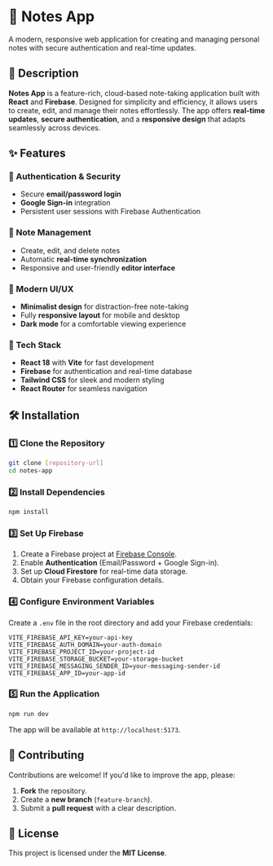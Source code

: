 
# 📒 Notes App  

A modern, responsive web application for creating and managing personal notes with secure authentication and real-time updates.  

## 🚀 Description  

**Notes App** is a feature-rich, cloud-based note-taking application built with **React** and **Firebase**. Designed for simplicity and efficiency, it allows users to create, edit, and manage their notes effortlessly. The app offers **real-time updates**, **secure authentication**, and a **responsive design** that adapts seamlessly across devices.  

## ✨ Features  

### 🔐 Authentication & Security  
- Secure **email/password login**  
- **Google Sign-in** integration  
- Persistent user sessions with Firebase Authentication  

### 📝 Note Management  
- Create, edit, and delete notes  
- Automatic **real-time synchronization**  
- Responsive and user-friendly **editor interface**  

### 🎨 Modern UI/UX  
- **Minimalist design** for distraction-free note-taking  
- Fully **responsive layout** for mobile and desktop  
- **Dark mode** for a comfortable viewing experience  

### 🔧 Tech Stack  
- **React 18** with **Vite** for fast development  
- **Firebase** for authentication and real-time database  
- **Tailwind CSS** for sleek and modern styling  
- **React Router** for seamless navigation  

## 🛠 Installation  

### 1️⃣ Clone the Repository  
```bash
git clone [repository-url]
cd notes-app
```

### 2️⃣ Install Dependencies  
```bash
npm install
```

### 3️⃣ Set Up Firebase  
1. Create a Firebase project at [Firebase Console](https://console.firebase.google.com/).  
2. Enable **Authentication** (Email/Password + Google Sign-in).  
3. Set up **Cloud Firestore** for real-time data storage.  
4. Obtain your Firebase configuration details.  

### 4️⃣ Configure Environment Variables  
Create a `.env` file in the root directory and add your Firebase credentials:  
```env
VITE_FIREBASE_API_KEY=your-api-key
VITE_FIREBASE_AUTH_DOMAIN=your-auth-domain
VITE_FIREBASE_PROJECT_ID=your-project-id
VITE_FIREBASE_STORAGE_BUCKET=your-storage-bucket
VITE_FIREBASE_MESSAGING_SENDER_ID=your-messaging-sender-id
VITE_FIREBASE_APP_ID=your-app-id
```

### 5️⃣ Run the Application  
```bash
npm run dev
```
The app will be available at `http://localhost:5173`.  

## 🤝 Contributing  

Contributions are welcome! If you'd like to improve the app, please:  
1. **Fork** the repository.  
2. Create a **new branch** (`feature-branch`).  
3. Submit a **pull request** with a clear description.  

## 📜 License  

This project is licensed under the **MIT License**.  

